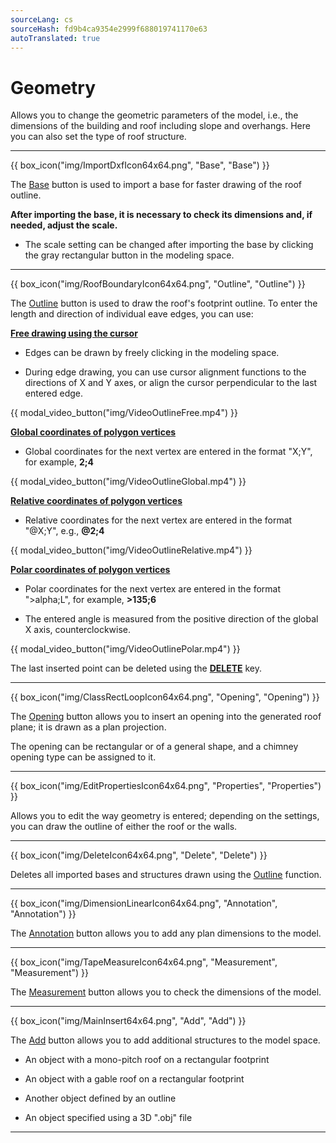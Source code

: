 ```yaml
---
sourceLang: cs
sourceHash: fd9b4ca9354e2999f688019741170e63
autoTranslated: true
---
```


# Geometry

<p>Allows you to change the geometric parameters of the model, i.e., the dimensions of the building and roof including slope and overhangs. Here you can also set the type of roof structure.</p>

<hr class="main">

{{ box_icon("img/ImportDxfIcon64x64.png", "Base", "Base") }}

<p>The <u>Base</u> button is used to import a base for faster drawing of the roof outline.</p>
<p><b>After importing the base, it is necessary to check its dimensions and, if needed, adjust the scale.</b></p>

<ul>
  <li><p>The scale setting can be changed after importing the base by clicking the gray rectangular button in the modeling space.</p></li>
</ul>

<hr class="main">

{{ box_icon("img/RoofBoundaryIcon64x64.png", "Outline", "Outline") }}

<p>The <u>Outline</u> button is used to draw the roof's footprint outline. To enter the length and direction of individual eave edges, you can use:</p>

<p><b><u>Free drawing using the cursor</u></b></p>
<ul>
  <li><p>Edges can be drawn by freely clicking in the modeling space.</p></li>
  <li><p>During edge drawing, you can use cursor alignment functions to the directions of X and Y axes, or align the cursor perpendicular to the last entered edge.
</p></li>
</ul>

{{ modal_video_button("img/VideoOutlineFree.mp4") }}

<p><b><u>Global coordinates of polygon vertices</u></b></p>
<ul>
  <li><p>Global coordinates for the next vertex are entered in the format "X;Y", for example, <b>2;4</b></p></li>
</ul>

{{ modal_video_button("img/VideoOutlineGlobal.mp4") }}

<p><b><u>Relative coordinates of polygon vertices</u></b></p>
<ul>
  <li><p>Relative coordinates for the next vertex are entered in the format "@X;Y", e.g., <b>@2;4</b></p></li>
</ul>

{{ modal_video_button("img/VideoOutlineRelative.mp4") }}

<p><b><u>Polar coordinates of polygon vertices</u></b></p>
<ul>
  <li><p>Polar coordinates for the next vertex are entered in the format "&gt;alpha;L", for example, <b>&gt;135;6</b></p></li>
  <li><p>The entered angle is measured from the positive direction of the global X axis, counterclockwise.</p></li>
</ul>

{{ modal_video_button("img/VideoOutlinePolar.mp4") }}

The last inserted point can be deleted using the <b><u>DELETE</u></b> key.

<hr class="main">

{{ box_icon("img/ClassRectLoopIcon64x64.png", "Opening", "Opening") }}

<p>The <u>Opening</u> button allows you to insert an opening into the generated roof plane; it is drawn as a plan projection.</p>
<p>The opening can be rectangular or of a general shape, and a chimney opening type can be assigned to it.</p>

<hr class="main">

{{ box_icon("img/EditPropertiesIcon64x64.png", "Properties", "Properties") }}

<p>Allows you to edit the way geometry is entered; depending on the settings, you can draw the outline of either the roof or the walls.</p>

<hr class="main">

{{ box_icon("img/DeleteIcon64x64.png", "Delete", "Delete") }}

<p>Deletes all imported bases and structures drawn using the <u>Outline</u> function.</p>

<hr class="main">

{{ box_icon("img/DimensionLinearIcon64x64.png", "Annotation", "Annotation") }}

<p>The <u>Annotation</u> button allows you to add any plan dimensions to the model.</p>

<hr class="main">

{{ box_icon("img/TapeMeasureIcon64x64.png", "Measurement", "Measurement") }}

<p>The <u>Measurement</u> button allows you to check the dimensions of the model.</p>

<hr class="main">

{{ box_icon("img/MainInsert64x64.png", "Add", "Add") }}

<p>The <u>Add</u> button allows you to add additional structures to the model space.</p>
<ul>
  <li><p>An object with a mono-pitch roof on a rectangular footprint</p></li>
  <li><p>An object with a gable roof on a rectangular footprint</p></li>
  <li><p>Another object defined by an outline</p></li>
  <li><p>An object specified using a 3D ".obj" file</p></li>
</ul>

<hr class="main">

<!-- product: HiStruct Building Configurator -->